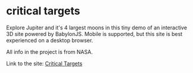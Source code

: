 # critical targets

Explore Jupiter and it's 4 largest moons in this tiny demo of an interactive 3D site powered by BabylonJS. Mobile is supported, but this site is best experienced on a desktop browser.

All info in the project is from NASA.

Link to the site: [Critical Targets](https://pmaxwellward.github.io/critical-targets/)
